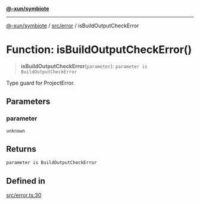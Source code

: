 [**@-xun/symbiote**](../../../README.md)

***

[@-xun/symbiote](../../../README.md) / [src/error](../README.md) / isBuildOutputCheckError

# Function: isBuildOutputCheckError()

> **isBuildOutputCheckError**(`parameter`): `parameter is BuildOutputCheckError`

Type guard for ProjectError.

## Parameters

### parameter

`unknown`

## Returns

`parameter is BuildOutputCheckError`

## Defined in

[src/error.ts:30](https://github.com/Xunnamius/symbiote/blob/365faa6b8d22d2d1cc9b1342665abfa85d3e4f67/src/error.ts#L30)
